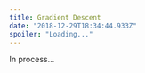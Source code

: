 ```yaml
---
title: Gradient Descent
date: "2018-12-29T18:34:44.933Z"
spoiler: "Loading..."
---
```


In process...